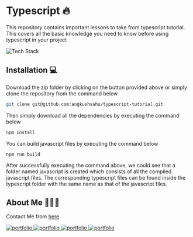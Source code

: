 # Typescript 🔥

This repository contains important lessons to take from typescript tutorial. This covers all the basic knowledge you need to know before using typescript in your project

![Tech Stack](https://skillicons.dev/icons?i=ts,js)

## Installation 💻

Download the zip folder by clicking on the button provided above or simply clone the repository from the command below

```bash
git clone git@github.com:angkushsahu/typescript-tutorial.git
```

Then simply download all the dependencies by executing the command below

```bash
npm install
```

You can build javascript files by executing the command below

```bash
npm run build
```

After successfully executing the command above, we could see that a folder named javascript is created which consists of all the compiled javascript files. The corresponding typescript files can be found inside the typescript folder with the same name as that of the javascript files.

## About Me 🙋🏻‍♂️

Contact Me from [here](https://angkush.vercel.app#contact)

<a href="https://angkush.vercel.app/" rel="noopener noreferrer" target="_blank">
  <img src="https://img.shields.io/badge/my_portfolio-teal?style=for-the-badge&logo=ko-fi&logoColor=white" alt="portfolio" />
</a>

<a href="https://linkedin.com/in/angkush-sahu-0409311bb" rel="noopener noreferrer" target="_blank">
  <img src="https://img.shields.io/badge/linkedin-0A66C2?style=for-the-badge&logo=linkedin&logoColor=white" alt="portfolio" />
</a>

<a href="https://angkush.vercel.app/contact" rel="noopener noreferrer" target="_blank">
  <img src="https://img.shields.io/badge/Mail-red?style=for-the-badge&logo=gmail&logoColor=white" alt="portfolio" />
</a>

<a href="https://github.com/angkushsahu" rel="noopener noreferrer" target="_blank">
  <img src="https://img.shields.io/badge/Github-gray?style=for-the-badge&logo=github&logoColor=white" alt="portfolio" />
</a>
